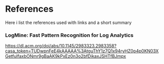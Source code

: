 # References

Here i list the references used with links and a short summary 

### LogMine: Fast Pattern Recognition for Log Analytics

https://dl.acm.org/doi/abs/10.1145/2983323.2983358?casa_token=TUDwpnFeE4kAAAAA%3AtguThY1z7Q1x94ryHZ0p4p0KN03XGetfulfaxbONmr9gBaAK9kPxEz0n3o2bfDikaxJSHTfBJmpx